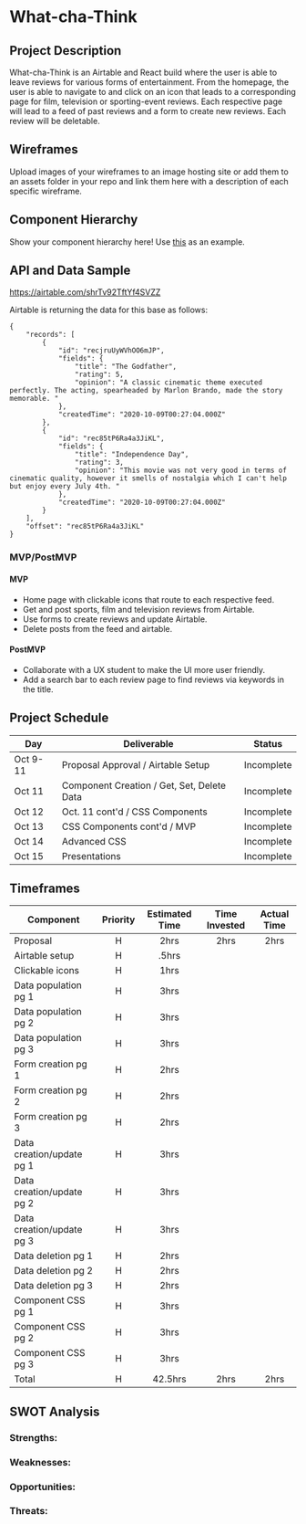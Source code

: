 # What-cha-Think

## Project Description

What-cha-Think is an Airtable and React build where the user is able to leave reviews for various forms of entertainment. From the homepage, the user is able to navigate to and click on an icon that leads to a corresponding page for film, television or sporting-event reviews. Each respective page will lead to a feed of past reviews and a form to create new reviews. Each review will be deletable.

## Wireframes

Upload images of your wireframes to an image hosting site or add them to an assets folder in your repo and link them here with a description of each specific wireframe.

## Component Hierarchy

Show your component hierarchy here! Use [this](https://cms-assets.tutsplus.com/uploads/users/1795/posts/30352/image/GettingStartedWithReduxTutorial-React-Component-Structure.png) as an example.

## API and Data Sample

https://airtable.com/shrTv92TftYf4SVZZ

Airtable is returning the data for this base as follows:

```
{
    "records": [
        {
            "id": "recjruUyWVhOO6mJP",
            "fields": {
                "title": "The Godfather",
                "rating": 5,
                "opinion": "A classic cinematic theme executed perfectly. The acting, spearheaded by Marlon Brando, made the story memorable. "
            },
            "createdTime": "2020-10-09T00:27:04.000Z"
        },
        {
            "id": "rec85tP6Ra4a3JiKL",
            "fields": {
                "title": "Independence Day",
                "rating": 3,
                "opinion": "This movie was not very good in terms of cinematic quality, however it smells of nostalgia which I can't help but enjoy every July 4th. "
            },
            "createdTime": "2020-10-09T00:27:04.000Z"
        }
    ],
    "offset": "rec85tP6Ra4a3JiKL"
}

```

### MVP/PostMVP

#### MVP

- Home page with clickable icons that route to each respective feed.
- Get and post sports, film and television reviews from Airtable.
- Use forms to create reviews and update Airtable.
- Delete posts from the feed and airtable.

#### PostMVP

- Collaborate with a UX student to make the UI more user friendly.
- Add a search bar to each review page to find reviews via keywords in the title.

## Project Schedule

| Day      | Deliverable                                | Status     |
| -------- | ------------------------------------------ | ---------- |
| Oct 9-11 | Proposal Approval / Airtable Setup         | Incomplete |
| Oct 11   | Component Creation / Get, Set, Delete Data | Incomplete |
| Oct 12   | Oct. 11 cont'd / CSS Components            | Incomplete |
| Oct 13   | CSS Components cont'd / MVP                | Incomplete |
| Oct 14   | Advanced CSS                               | Incomplete |
| Oct 15   | Presentations                              | Incomplete |

## Timeframes

| Component                 | Priority | Estimated Time | Time Invested | Actual Time |
| ------------------------- | :------: | :------------: | :-----------: | :---------: |
| Proposal                  |    H     |      2hrs      |     2hrs      |    2hrs     |
| Airtable setup            |    H     |     .5hrs      |               |             |
| Clickable icons           |    H     |      1hrs      |               |             |
| Data population pg 1      |    H     |      3hrs      |               |             |
| Data population pg 2      |    H     |      3hrs      |               |             |
| Data population pg 3      |    H     |      3hrs      |               |             |
| Form creation pg 1        |    H     |      2hrs      |               |             |
| Form creation pg 2        |    H     |      2hrs      |               |             |
| Form creation pg 3        |    H     |      2hrs      |               |             |
| Data creation/update pg 1 |    H     |      3hrs      |               |             |
| Data creation/update pg 2 |    H     |      3hrs      |               |             |
| Data creation/update pg 3 |    H     |      3hrs      |               |             |
| Data deletion pg 1        |    H     |      2hrs      |               |             |
| Data deletion pg 2        |    H     |      2hrs      |               |             |
| Data deletion pg 3        |    H     |      2hrs      |               |             |
| Component CSS pg 1        |    H     |      3hrs      |               |             |
| Component CSS pg 2        |    H     |      3hrs      |               |             |
| Component CSS pg 3        |    H     |      3hrs      |               |             |
| Total                     |    H     |    42.5hrs     |     2hrs      |    2hrs     |

## SWOT Analysis

### Strengths:

### Weaknesses:

### Opportunities:

### Threats:
